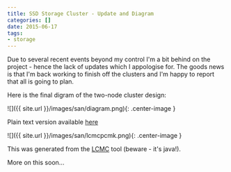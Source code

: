 ```yaml
---
title: SSD Storage Cluster - Update and Diagram
categories: []
date: 2015-06-17
tags:
- storage
---
```


Due to several recent events beyond my control I'm a bit behind on the project - hence the lack of updates which I appologise for.
The goods news is that I'm back working to finish off the clusters and I'm happy to report that all is going to plan.

Here is the final digram of the two-node cluster design:

![]({{ site.url }}/images/san/diagram.png){: .center-image }

Plain text version available [here](https://gist.github.com/sammcj/0503007ceb5038a0de3c)

![]({{ site.url }}/images/san/lcmcpcmk.png){: .center-image }

This was generated from the [LCMC](http://github.com/rasto/lcmc) tool (beware - it's java!).

More on this soon...